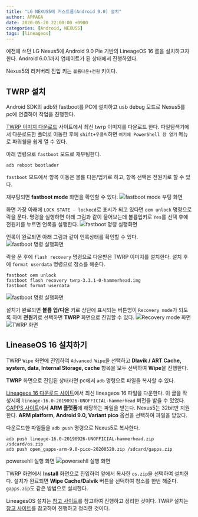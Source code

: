 ```yaml
---
title: "LG NEXUS5에 커스트롬(Android 9.0) 설치"
author: APPAGA
date: 2020-05-20 22:00:00 +0900
categories: [Android, NEXUS5]
tags: [lineageos]
---
```


예전에 쓰던 LG Nexus5에 Android 9.0 Pie 기반의 LineageOS 16 롬을 설치하고자 한다.
Android 6.0.1까지 업데이트가 된 상태에서 진행하였다.

Nexus5의 리커버리 진입 키는 `볼륨다운+전원` 키이다.

## TWRP 설치
Android SDK의 adb와 fastboot를 PC에 설치하고 usb debug 모드로 Nexus5를 pc에 연결하여 작업을 진행한다.

[TWRP 이미지 다운로드][twrp_down] 사이트에서 최신 twrp 이미지를 다운로드 한다.
파일탐색기에서 다운로드한 폴더로 이동한 후에 `shift+우클릭`하면  `여기에 PowerShell 창 열기` 메뉴로 파워쉘을 쉽게 열 수 있다.

아래 명령으로 `fastboot` 모드로 재부팅한다.
```shell
adb reboot bootlader
```

`fastboot` 모드에서 항목 이동은 볼륨 다운/업키로 하고, 항목 선택은 전원키로 할 수 있다.

재부팅되면 **fastboot mode** 화면을 확인할 수 있다.
![fastboot mode 부팅 화면](\assets\img\android\nexus5-003.jpg)

화면 가장 아래에 `LOCK STATE - lockecd`로 표시가 되고 있다면 `oem unlock` 명령으로 락을 푼다. 
명령을 실행하면 아래 그림과 같이 물어보는데 볼륨업키로 `Yes`를 선택 후에 전원키를 누르면 언록을 실행한다.
![fastboot 명령 실행화면](\assets\img\android\nexus5-004.jpg)

언록이 완료되면 아래 그림과 같이 언록상태를 확인할 수 있다.
![fastboot 명령 실행화면](\assets\img\android\nexus5-005.jpg)

락을 푼 후에 `flash recovery` 명령으로 다운받은 TWRP 이미지를 설치한다. 설치 후에 `format userdata` 명령으로 청소를 해준다.
```shell
fastboot oem unlock
fastboot flash recovery twrp-3.3.1-0-hammerhead.img
fastboot format userdata
```

![fastboot 명령 실행화면](\assets\img\android\nexus5-001.png)

설치가 완료되면 **볼륨 업/다운** 키로 상단에 표시되는 버튼명이 `Recovery mode`가 되도록 하여 **전원키**로 선택하면 **TWRP** 화면으로 진입할 수 있다.
![Recovery mode 화면](\assets\img\android\nexus5-006.jpg)
![TWRP 화면](\assets\img\android\nexus5-007.jpg)

## LineaseOS 16 설치하기
TWRP `Wipe` 화면에 진입하여 `Advanced Wipe`을 선택하고 **Dlavik / ART Cache, system, data, Internal Storage, cache** 항목을 모두 선택하여 **Wipe**을 진행한다.

**TWRP** 화면으로 진입된 상태라면 pc에서 `adb` 명령으로 파일을 복사할 수 있다.

[Lineageos 16 다운로드 사이트][os_down]에서 최신 lineageos 16 파일을 다운한다. 
이 글을 작성시에 `lineage-16.0-20190926-UNOFFICIAL-hammerhead` 버전을 받을 수 있었다.
[GAPPS 사이트][gapps]에서 **ARM 플랫폼**에 해당하는 파일을 받는다. Nexus5는 32bit만 지원한다.
**ARM platform, Android 9.0, Variant pico** 옵선을 선택하여 파일을 받았다.

다운로드한 파일들을 `adb push` 명령으로 Nexus5로 복사한다.
```shell
adb push lineage-16.0-20190926-UNOFFICIAL-hammerhead.zip /sdcard/os.zip
adb push open_gapps-arm-9.0-pico-20200520.zip /sdcard/gapps.zip
```

powersehll 실행 화면
![powersehll 실행 화면](\assets\img\android\nexus5-002.png)

TWRP 화면에서  **Install** 화면으로 진입하여 앞에서 복사한 `os.zip`을 선택하여 설치한다.
설치가 완료되면 **Wipe Cache/Dalvik** 버튼을 선택하여 청소를 한번 해준다.
`gapps.zip`도 같은 방법으로 설치한다.

LineagesOS 설치는 [참고 사이트][os_ref]를 참고하여 진행하고 정리한 것이다.
TWRP 설치는 [참고 사이트][twrp_ref]를 참고하여 진행하고 정리한 것이다. 

[os_ref]: http://theupgradeguide.com/2019/06/30/install-android-9-0-pie-on-google-nexus-5-lineageos-16-how-to-guide/
[twrp_ref]: https://clickitornot.com/install-twrp-recovery-and-root-nexus-5/
[twrp_down]: https://dl.twrp.me/hammerhead/
[os_down]: https://forum.xda-developers.com/google-nexus-5/orig-development/rom-lineageos-16-0-nexus-5-t3921162
[gapps]: https://opengapps.org/